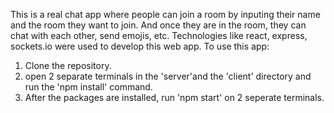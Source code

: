 This is a real chat app where people can join a room by inputing their name and the room they want to join. And once they are in the room, they can chat with each other, send emojis, etc. Technologies like react, express, sockets.io were used to develop this web app.
To use this app:
1) Clone the repository.
2) open 2 separate terminals in the 'server'and the 'client' directory and run the 'npm install' command.
3) After the packages are installed, run 'npm start' on 2 seperate terminals.

